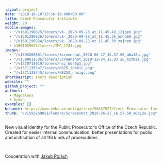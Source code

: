 ```yaml
---
layout: project
date: "2019-10-10T13:56:19.000+00:00"
title: Czech Prosecutor Institute
weight: 20
mobile-images:
  - "/v1601290825/loners/vk-_2020-09-28_at_11.49.49_j2jgee.jpg"
  - "/v1601290826/loners/vk-_2020-09-28_at_11.45.36_nnnpb0.jpg"
  - "/v1601290824/loners/vk-_2020-09-28_at_11.45.30_zqjhsm.jpg"
  - v1601039615/loners/IMG_1743.jpg
images:
  - "/v1593269881/loners/Screenshot_2020-06-27_16.57.50_a6a12o.jpg"
  - "/v1580811706/loners/Screenshot_2019-12-04_12.03.20_m2t8zs.jpg"
  - "/v1570715619/loners/nsz_bds6g1.jpg"
  - "/v1571135747/loners/NSZ5_ib3m1l.png"
  - "/v1571135745/loners/NSZ52_nnsigc.png"
shortDesript: short description
website: ""
github_project: ""
authors:
  - Magdaléna
  - Simon
examples: []
behance: https://www.behance.net/gallery/96467527/Czech-Prosecutor-Institute
thumb: "/v1593269881/loners/Screenshot_2020-06-27_16.57.50_a6a12o.jpg"
---
```


New visual identity for the Public Prosecutor’s Office of the Czech Republic. Created for easier internal communication, better presentations for public and unification of all 116 kinds of prosecutions.

<br>

Cooperation with [Jakub Polách](https://www.instagram.com/disscourse/)
